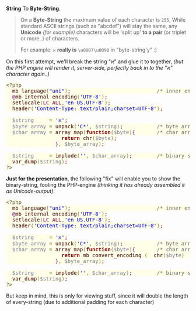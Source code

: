 <strong>String</strong> To <strong>Byte-String</strong>.

<blockquote>On a <strong>Byte-String</strong> the maximum value of each character is <code>255</code>,
While standard ASCII strings (such as "abcdef") will stay the same, any <strong>Unicode</strong> <em>(for example)</em> characters will be 'split up' <strong>to a pair</strong> (or triplet or more..) of characters.

For example: <code>א</code> <strong>really is</strong> <code>&bsol;u00D7&bsol;u0090</code> in "byte-string'y" :)</blockquote>

On this first attempt, we'll break the string "א" and glue it to together,
<em>(but the PHP engine will render it, server-side, perfectly back in to the "א" character again..)</em>

<pre><span style='color:#5f5035; background:#ffffe8; '>&lt;?php</span><span style='color:#000000; background:#ffffe8; '></span>
<span style='color:#000000; background:#ffffe8; '>&#xa0;&#xa0;</span><span style='color:#400000; background:#ffffe8; '>mb_language</span><span style='color:#808030; background:#ffffe8; '>(</span><span style='color:#0000e6; background:#ffffe8; '>"uni"</span><span style='color:#808030; background:#ffffe8; '>)</span><span style='color:#800080; background:#ffffe8; '>;</span><span style='color:#000000; background:#ffffe8; '>                            </span><span style='color:#696969; background:#ffffe8; '>/* inner engine to Unicode support */</span><span style='color:#000000; background:#ffffe8; '></span>
<span style='color:#000000; background:#ffffe8; '>&#xa0;&#xa0;</span><span style='color:#800080; background:#ffffe8; '>@</span><span style='color:#400000; background:#ffffe8; '>mb_internal_encoding</span><span style='color:#808030; background:#ffffe8; '>(</span><span style='color:#0000e6; background:#ffffe8; '>'UTF-8'</span><span style='color:#808030; background:#ffffe8; '>)</span><span style='color:#800080; background:#ffffe8; '>;</span><span style='color:#000000; background:#ffffe8; '></span>
<span style='color:#000000; background:#ffffe8; '>&#xa0;&#xa0;</span><span style='color:#400000; background:#ffffe8; '>setlocale</span><span style='color:#808030; background:#ffffe8; '>(</span><span style='color:#7d0045; background:#ffffe8; '>LC_ALL</span><span style='color:#808030; background:#ffffe8; '>,</span><span style='color:#0000e6; background:#ffffe8; '>'en_US.UTF-8'</span><span style='color:#808030; background:#ffffe8; '>)</span><span style='color:#800080; background:#ffffe8; '>;</span><span style='color:#000000; background:#ffffe8; '></span>
<span style='color:#000000; background:#ffffe8; '>&#xa0;&#xa0;</span><span style='color:#400000; background:#ffffe8; '>header</span><span style='color:#808030; background:#ffffe8; '>(</span><span style='color:#0000e6; background:#ffffe8; '>'Content-Type: text/plain;charset=UTF-8'</span><span style='color:#808030; background:#ffffe8; '>)</span><span style='color:#800080; background:#ffffe8; '>;</span><span style='color:#000000; background:#ffffe8; '></span>
<span style='color:#000000; background:#ffffe8; '></span>
<span style='color:#000000; background:#ffffe8; '>&#xa0;&#xa0;</span><span style='color:#797997; background:#ffffe8; '>$string</span><span style='color:#000000; background:#ffffe8; '>     </span><span style='color:#808030; background:#ffffe8; '>=</span><span style='color:#000000; background:#ffffe8; '> </span><span style='color:#0000e6; background:#ffffe8; '>'א'</span><span style='color:#800080; background:#ffffe8; '>;</span><span style='color:#000000; background:#ffffe8; '></span>
<span style='color:#000000; background:#ffffe8; '>&#xa0;&#xa0;</span><span style='color:#797997; background:#ffffe8; '>$byte_array</span><span style='color:#000000; background:#ffffe8; '> </span><span style='color:#808030; background:#ffffe8; '>=</span><span style='color:#000000; background:#ffffe8; '> </span><span style='color:#400000; background:#ffffe8; '>unpack</span><span style='color:#808030; background:#ffffe8; '>(</span><span style='color:#0000e6; background:#ffffe8; '>'C*'</span><span style='color:#808030; background:#ffffe8; '>,</span><span style='color:#000000; background:#ffffe8; '> </span><span style='color:#797997; background:#ffffe8; '>$string</span><span style='color:#808030; background:#ffffe8; '>)</span><span style='color:#800080; background:#ffffe8; '>;</span><span style='color:#000000; background:#ffffe8; '>           </span><span style='color:#696969; background:#ffffe8; '>/* byte array (character values)                    [215,144] */</span><span style='color:#000000; background:#ffffe8; '></span>
<span style='color:#000000; background:#ffffe8; '>&#xa0;&#xa0;</span><span style='color:#797997; background:#ffffe8; '>$char_array</span><span style='color:#000000; background:#ffffe8; '> </span><span style='color:#808030; background:#ffffe8; '>=</span><span style='color:#000000; background:#ffffe8; '> </span><span style='color:#400000; background:#ffffe8; '>array_map</span><span style='color:#808030; background:#ffffe8; '>(</span><span style='color:#800000; background:#ffffe8; font-weight:bold; '>function</span><span style='color:#808030; background:#ffffe8; '>(</span><span style='color:#797997; background:#ffffe8; '>$byte</span><span style='color:#808030; background:#ffffe8; '>)</span><span style='color:#800080; background:#ffffe8; '>{</span><span style='color:#000000; background:#ffffe8; '>       </span><span style='color:#696969; background:#ffffe8; '>/* char array (actual binary-string by character    ['�','�'] */</span><span style='color:#000000; background:#ffffe8; '></span>
<span style='color:#000000; background:#ffffe8; '>&#xa0;&#xa0;&#xa0;&#xa0;&#xa0;&#xa0;&#xa0;&#xa0;&#xa0;&#xa0;&#xa0;&#xa0;&#xa0;&#xa0;&#xa0;&#xa0;&#xa0;&#xa0;</span><span style='color:#800000; background:#ffffe8; font-weight:bold; '>return</span><span style='color:#000000; background:#ffffe8; '> </span><span style='color:#400000; background:#ffffe8; '>chr</span><span style='color:#808030; background:#ffffe8; '>(</span><span style='color:#797997; background:#ffffe8; '>$byte</span><span style='color:#808030; background:#ffffe8; '>)</span><span style='color:#800080; background:#ffffe8; '>;</span><span style='color:#000000; background:#ffffe8; '></span>
<span style='color:#000000; background:#ffffe8; '>&#xa0;&#xa0;&#xa0;&#xa0;&#xa0;&#xa0;&#xa0;&#xa0;&#xa0;&#xa0;&#xa0;&#xa0;&#xa0;&#xa0;&#xa0;&#xa0;</span><span style='color:#800080; background:#ffffe8; '>}</span><span style='color:#808030; background:#ffffe8; '>,</span><span style='color:#000000; background:#ffffe8; '> </span><span style='color:#797997; background:#ffffe8; '>$byte_array</span><span style='color:#808030; background:#ffffe8; '>)</span><span style='color:#800080; background:#ffffe8; '>;</span><span style='color:#000000; background:#ffffe8; '></span>
<span style='color:#000000; background:#ffffe8; '></span>
<span style='color:#000000; background:#ffffe8; '>&#xa0;&#xa0;</span><span style='color:#797997; background:#ffffe8; '>$string</span><span style='color:#000000; background:#ffffe8; '>     </span><span style='color:#808030; background:#ffffe8; '>=</span><span style='color:#000000; background:#ffffe8; '> </span><span style='color:#400000; background:#ffffe8; '>implode</span><span style='color:#808030; background:#ffffe8; '>(</span><span style='color:#0000e6; background:#ffffe8; '>''</span><span style='color:#808030; background:#ffffe8; '>,</span><span style='color:#000000; background:#ffffe8; '> </span><span style='color:#797997; background:#ffffe8; '>$char_array</span><span style='color:#808030; background:#ffffe8; '>)</span><span style='color:#800080; background:#ffffe8; '>;</span><span style='color:#000000; background:#ffffe8; '>        </span><span style='color:#696969; background:#ffffe8; '>/* binary string                                              */</span><span style='color:#000000; background:#ffffe8; '></span>
<span style='color:#000000; background:#ffffe8; '>&#xa0;&#xa0;</span><span style='color:#400000; background:#ffffe8; '>var_dump</span><span style='color:#808030; background:#ffffe8; '>(</span><span style='color:#797997; background:#ffffe8; '>$string</span><span style='color:#808030; background:#ffffe8; '>)</span><span style='color:#800080; background:#ffffe8; '>;</span><span style='color:#000000; background:#ffffe8; '></span>
<span style='color:#5f5035; background:#ffffe8; '>?></span>
</pre>

<strong>Just for the presentation</strong>, the following "fix" will enable you to show the binary-string, fooling the PHP-engine <em>(thinking it has already assembled it as Unicode-output)</em>:

<pre><span style='color:#5f5035; background:#ffffe8; '>&lt;?php</span><span style='color:#000000; background:#ffffe8; '></span>
<span style='color:#000000; background:#ffffe8; '>&#xa0;&#xa0;</span><span style='color:#400000; background:#ffffe8; '>mb_language</span><span style='color:#808030; background:#ffffe8; '>(</span><span style='color:#0000e6; background:#ffffe8; '>"uni"</span><span style='color:#808030; background:#ffffe8; '>)</span><span style='color:#800080; background:#ffffe8; '>;</span><span style='color:#000000; background:#ffffe8; '>                            </span><span style='color:#696969; background:#ffffe8; '>/* inner engine to Unicode support */</span><span style='color:#000000; background:#ffffe8; '></span>
<span style='color:#000000; background:#ffffe8; '>&#xa0;&#xa0;</span><span style='color:#800080; background:#ffffe8; '>@</span><span style='color:#400000; background:#ffffe8; '>mb_internal_encoding</span><span style='color:#808030; background:#ffffe8; '>(</span><span style='color:#0000e6; background:#ffffe8; '>'UTF-8'</span><span style='color:#808030; background:#ffffe8; '>)</span><span style='color:#800080; background:#ffffe8; '>;</span><span style='color:#000000; background:#ffffe8; '></span>
<span style='color:#000000; background:#ffffe8; '>&#xa0;&#xa0;</span><span style='color:#400000; background:#ffffe8; '>setlocale</span><span style='color:#808030; background:#ffffe8; '>(</span><span style='color:#7d0045; background:#ffffe8; '>LC_ALL</span><span style='color:#808030; background:#ffffe8; '>,</span><span style='color:#0000e6; background:#ffffe8; '>'en_US.UTF-8'</span><span style='color:#808030; background:#ffffe8; '>)</span><span style='color:#800080; background:#ffffe8; '>;</span><span style='color:#000000; background:#ffffe8; '></span>
<span style='color:#000000; background:#ffffe8; '>&#xa0;&#xa0;</span><span style='color:#400000; background:#ffffe8; '>header</span><span style='color:#808030; background:#ffffe8; '>(</span><span style='color:#0000e6; background:#ffffe8; '>'Content-Type: text/plain;charset=UTF-8'</span><span style='color:#808030; background:#ffffe8; '>)</span><span style='color:#800080; background:#ffffe8; '>;</span><span style='color:#000000; background:#ffffe8; '></span>
<span style='color:#000000; background:#ffffe8; '></span>
<span style='color:#000000; background:#ffffe8; '>&#xa0;&#xa0;</span><span style='color:#797997; background:#ffffe8; '>$string</span><span style='color:#000000; background:#ffffe8; '>     </span><span style='color:#808030; background:#ffffe8; '>=</span><span style='color:#000000; background:#ffffe8; '> </span><span style='color:#0000e6; background:#ffffe8; '>'א'</span><span style='color:#800080; background:#ffffe8; '>;</span><span style='color:#000000; background:#ffffe8; '></span>
<span style='color:#000000; background:#ffffe8; '>&#xa0;&#xa0;</span><span style='color:#797997; background:#ffffe8; '>$byte_array</span><span style='color:#000000; background:#ffffe8; '> </span><span style='color:#808030; background:#ffffe8; '>=</span><span style='color:#000000; background:#ffffe8; '> </span><span style='color:#400000; background:#ffffe8; '>unpack</span><span style='color:#808030; background:#ffffe8; '>(</span><span style='color:#0000e6; background:#ffffe8; '>'C*'</span><span style='color:#808030; background:#ffffe8; '>,</span><span style='color:#000000; background:#ffffe8; '> </span><span style='color:#797997; background:#ffffe8; '>$string</span><span style='color:#808030; background:#ffffe8; '>)</span><span style='color:#800080; background:#ffffe8; '>;</span><span style='color:#000000; background:#ffffe8; '>           </span><span style='color:#696969; background:#ffffe8; '>/* byte array (character values)                    [215,144] */</span><span style='color:#000000; background:#ffffe8; '></span>
<span style='color:#000000; background:#ffffe8; '>&#xa0;&#xa0;</span><span style='color:#797997; background:#ffffe8; '>$char_array</span><span style='color:#000000; background:#ffffe8; '> </span><span style='color:#808030; background:#ffffe8; '>=</span><span style='color:#000000; background:#ffffe8; '> </span><span style='color:#400000; background:#ffffe8; '>array_map</span><span style='color:#808030; background:#ffffe8; '>(</span><span style='color:#800000; background:#ffffe8; font-weight:bold; '>function</span><span style='color:#808030; background:#ffffe8; '>(</span><span style='color:#797997; background:#ffffe8; '>$byte</span><span style='color:#808030; background:#ffffe8; '>)</span><span style='color:#800080; background:#ffffe8; '>{</span><span style='color:#000000; background:#ffffe8; '>       </span><span style='color:#696969; background:#ffffe8; '>/* char array (actual binary-string by character    ['�','�'] */</span><span style='color:#000000; background:#ffffe8; '></span>
<span style='color:#000000; background:#ffffe8; '>&#xa0;&#xa0;&#xa0;&#xa0;&#xa0;&#xa0;&#xa0;&#xa0;&#xa0;&#xa0;&#xa0;&#xa0;&#xa0;&#xa0;&#xa0;&#xa0;&#xa0;&#xa0;</span><span style='color:#800000; background:#ffffe8; font-weight:bold; '>return</span><span style='color:#000000; background:#ffffe8; '> </span><span style='color:#400000; background:#ffffe8; '>mb_convert_encoding</span><span style='color:#000000; background:#ffffe8; '> </span><span style='color:#808030; background:#ffffe8; '>(</span><span style='color:#000000; background:#ffffe8; '>  </span><span style='color:#400000; background:#ffffe8; '>chr</span><span style='color:#808030; background:#ffffe8; '>(</span><span style='color:#797997; background:#ffffe8; '>$byte</span><span style='color:#808030; background:#ffffe8; '>)</span><span style='color:#000000; background:#ffffe8; '>  </span><span style='color:#808030; background:#ffffe8; '>,</span><span style='color:#000000; background:#ffffe8; '> </span><span style='color:#0000e6; background:#ffffe8; '>'UTF-8'</span><span style='color:#808030; background:#ffffe8; '>,</span><span style='color:#000000; background:#ffffe8; '> </span><span style='color:#0000e6; background:#ffffe8; '>'US-ASCII'</span><span style='color:#808030; background:#ffffe8; '>)</span><span style='color:#800080; background:#ffffe8; '>;</span><span style='color:#000000; background:#ffffe8; '></span>
<span style='color:#000000; background:#ffffe8; '>&#xa0;&#xa0;&#xa0;&#xa0;&#xa0;&#xa0;&#xa0;&#xa0;&#xa0;&#xa0;&#xa0;&#xa0;&#xa0;&#xa0;&#xa0;&#xa0;</span><span style='color:#800080; background:#ffffe8; '>}</span><span style='color:#808030; background:#ffffe8; '>,</span><span style='color:#000000; background:#ffffe8; '> </span><span style='color:#797997; background:#ffffe8; '>$byte_array</span><span style='color:#808030; background:#ffffe8; '>)</span><span style='color:#800080; background:#ffffe8; '>;</span><span style='color:#000000; background:#ffffe8; '></span>
<span style='color:#000000; background:#ffffe8; '></span>
<span style='color:#000000; background:#ffffe8; '>&#xa0;&#xa0;</span><span style='color:#797997; background:#ffffe8; '>$string</span><span style='color:#000000; background:#ffffe8; '>     </span><span style='color:#808030; background:#ffffe8; '>=</span><span style='color:#000000; background:#ffffe8; '> </span><span style='color:#400000; background:#ffffe8; '>implode</span><span style='color:#808030; background:#ffffe8; '>(</span><span style='color:#0000e6; background:#ffffe8; '>''</span><span style='color:#808030; background:#ffffe8; '>,</span><span style='color:#000000; background:#ffffe8; '> </span><span style='color:#797997; background:#ffffe8; '>$char_array</span><span style='color:#808030; background:#ffffe8; '>)</span><span style='color:#800080; background:#ffffe8; '>;</span><span style='color:#000000; background:#ffffe8; '>        </span><span style='color:#696969; background:#ffffe8; '>/* binary string                                              */</span><span style='color:#000000; background:#ffffe8; '></span>
<span style='color:#000000; background:#ffffe8; '>&#xa0;&#xa0;</span><span style='color:#400000; background:#ffffe8; '>var_dump</span><span style='color:#808030; background:#ffffe8; '>(</span><span style='color:#797997; background:#ffffe8; '>$string</span><span style='color:#808030; background:#ffffe8; '>)</span><span style='color:#800080; background:#ffffe8; '>;</span><span style='color:#000000; background:#ffffe8; '></span>
<span style='color:#5f5035; background:#ffffe8; '>?></span>
</pre>

But keep in mind, this is only for viewing stuff,
since it will double the length of every-string (due to additional padding for each character)
